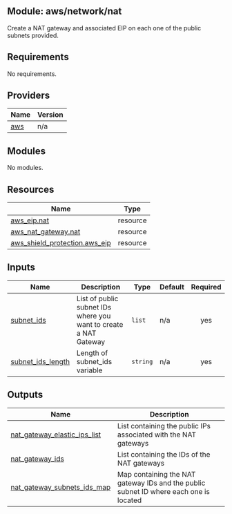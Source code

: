 ## Module: aws/network/nat

Create a NAT gateway and associated EIP on each one of the public
subnets provided.

## Requirements

No requirements.

## Providers

| Name | Version |
|------|---------|
| <a name="provider_aws"></a> [aws](#provider\_aws) | n/a |

## Modules

No modules.

## Resources

| Name | Type |
|------|------|
| [aws_eip.nat](https://registry.terraform.io/providers/hashicorp/aws/latest/docs/resources/eip) | resource |
| [aws_nat_gateway.nat](https://registry.terraform.io/providers/hashicorp/aws/latest/docs/resources/nat_gateway) | resource |
| [aws_shield_protection.aws_eip](https://registry.terraform.io/providers/hashicorp/aws/latest/docs/resources/shield_protection) | resource |

## Inputs

| Name | Description | Type | Default | Required |
|------|-------------|------|---------|:--------:|
| <a name="input_subnet_ids"></a> [subnet\_ids](#input\_subnet\_ids) | List of public subnet IDs where you want to create a NAT Gateway | `list` | n/a | yes |
| <a name="input_subnet_ids_length"></a> [subnet\_ids\_length](#input\_subnet\_ids\_length) | Length of subnet\_ids variable | `string` | n/a | yes |

## Outputs

| Name | Description |
|------|-------------|
| <a name="output_nat_gateway_elastic_ips_list"></a> [nat\_gateway\_elastic\_ips\_list](#output\_nat\_gateway\_elastic\_ips\_list) | List containing the public IPs associated with the NAT gateways |
| <a name="output_nat_gateway_ids"></a> [nat\_gateway\_ids](#output\_nat\_gateway\_ids) | List containing the IDs of the NAT gateways |
| <a name="output_nat_gateway_subnets_ids_map"></a> [nat\_gateway\_subnets\_ids\_map](#output\_nat\_gateway\_subnets\_ids\_map) | Map containing the NAT gateway IDs and the public subnet ID where each one is located |
